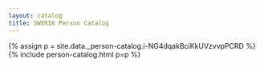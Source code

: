 ```yaml
---
layout: catalog
title: SWERIK Person Catalog
---
```

{% assign p = site.data._person-catalog.i-NG4dqakBciKkUVzvvpPCRD %}
{% include person-catalog.html p=p %}

